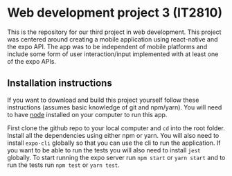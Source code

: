 # Web development project 3 (IT2810)
This is the repository for our third project in web development. This project was centered around creating a mobile application using
react-native and the expo API. The app was to be independent of mobile platforms and include some form of user interaction/input
implemented with at least one of the expo APIs.

## Installation instructions
If you want to download and build this project yourself follow these instructions (assumes basic knowledge of git and npm/yarn).
You will need to have [node](https://nodejs.org/en/download/) installed on your computer to run this app.

First clone the github repo to your local computer and `cd` into the root folder. Install all the dependencies using either npm or yarn.
You will also need to install `expo-cli` globally so that you can use the cli to run the application. If you want to be able to run the
tests you will also need to install `jest` globally. To start running the expo server run `npm start` or `yarn start` and to run the tests
run `npm test` or `yarn test`.
